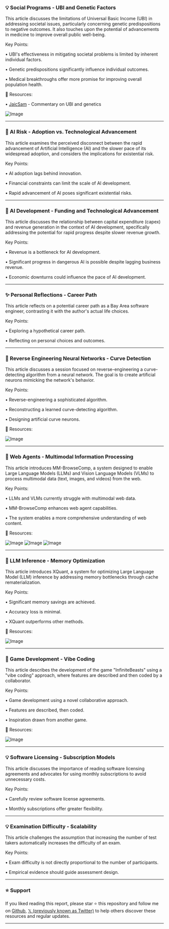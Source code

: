 ### 💡 Social Programs - UBI and Genetic Factors

This article discusses the limitations of Universal Basic Income (UBI) in addressing societal issues, particularly concerning genetic predispositions to negative outcomes.  It also touches upon the potential of advancements in medicine to improve overall public well-being.

Key Points:

• UBI's effectiveness in mitigating societal problems is limited by inherent individual factors.


• Genetic predispositions significantly influence individual outcomes.


• Medical breakthroughs offer more promise for improving overall population health.


🔗 Resources:

• [JaicSam](https://x.com/JaicSam) - Commentary on UBI and genetics


![Image](https://pbs.twimg.com/media/Gyt2tCGX0AAAMds?format=jpg&name=small)


---
### 🤖 AI Risk - Adoption vs. Technological Advancement

This article examines the perceived disconnect between the rapid advancement of Artificial Intelligence (AI) and the slower pace of its widespread adoption, and considers the implications for existential risk.

Key Points:

• AI adoption lags behind innovation.


•  Financial constraints can limit the scale of AI development.


• Rapid advancement of AI poses significant existential risks.


---
### 🤖 AI Development - Funding and Technological Advancement

This article discusses the relationship between capital expenditure (capex) and revenue generation in the context of AI development, specifically addressing the potential for rapid progress despite slower revenue growth.

Key Points:

• Revenue is a bottleneck for AI development.


• Significant progress in dangerous AI is possible despite lagging business revenue.


• Economic downturns could influence the pace of AI development.

---
### ✨ Personal Reflections - Career Path

This article reflects on a potential career path as a Bay Area software engineer, contrasting it with the author's actual life choices.


Key Points:

•  Exploring a hypothetical career path.


•  Reflecting on personal choices and outcomes.



---
### 🤖 Reverse Engineering Neural Networks - Curve Detection

This article discusses a session focused on reverse-engineering a curve-detecting algorithm from a neural network.  The goal is to create artificial neurons mimicking the network's behavior.

Key Points:

• Reverse-engineering a sophisticated algorithm.


• Reconstructing a learned curve-detecting algorithm.


• Designing artificial curve neurons.


🔗 Resources:


![Image](https://pbs.twimg.com/media/Gy2y2ZlagAAqmdN?format=jpg&name=small)


---
### 🤖 Web Agents - Multimodal Information Processing

This article introduces MM-BrowseComp, a system designed to enable Large Language Models (LLMs) and Vision Language Models (VLMs) to process multimodal data (text, images, and videos) from the web.


Key Points:

• LLMs and VLMs currently struggle with multimodal web data.


• MM-BrowseComp enhances web agent capabilities.


•  The system enables a more comprehensive understanding of web content.


🔗 Resources:

![Image](https://pbs.twimg.com/media/Gy2RUKQbMAAdrzk?format=jpg&name=small)
![Image](https://pbs.twimg.com/media/Gy2RVmQaQAAo9CG?format=jpg&name=small)
![Image](https://pbs.twimg.com/media/Gy2RW28a4AA303w?format=jpg&name=360x360)

---
### 🤖 LLM Inference - Memory Optimization

This article introduces XQuant, a system for optimizing Large Language Model (LLM) inference by addressing memory bottlenecks through cache rematerialization.

Key Points:

• Significant memory savings are achieved.


• Accuracy loss is minimal.


•  XQuant outperforms other methods.


🔗 Resources:

![Image](https://pbs.twimg.com/media/Gyxe6FYb0AAEQur?format=jpg&name=small)


---
### 🚀 Game Development - Vibe Coding

This article describes the development of the game "InfiniteBeasts" using a "vibe coding" approach, where features are described and then coded by a collaborator.

Key Points:

•  Game development using a novel collaborative approach.


•  Features are described, then coded.


•  Inspiration drawn from another game.



🔗 Resources:

![Image](https://pbs.twimg.com/amplify_video_thumb/1958394368735444993/img/h8BFK_TXaryeQF7A.jpg)

---
### 💡 Software Licensing -  Subscription Models

This article discusses the importance of reading software licensing agreements and advocates for using monthly subscriptions to avoid unnecessary costs.

Key Points:

•  Carefully review software license agreements.


•  Monthly subscriptions offer greater flexibility.



---
### 💡 Examination Difficulty - Scalability

This article challenges the assumption that increasing the number of test takers automatically increases the difficulty of an exam.

Key Points:

•  Exam difficulty is not directly proportional to the number of participants.



• Empirical evidence should guide assessment design.


---

### ⭐️ Support

If you liked reading this report, please star ⭐️ this repository and follow me on [Github](https://github.com/Drix10), [𝕏 (previously known as Twitter)](https://x.com/DRIX_10_) to help others discover these resources and regular updates.

---